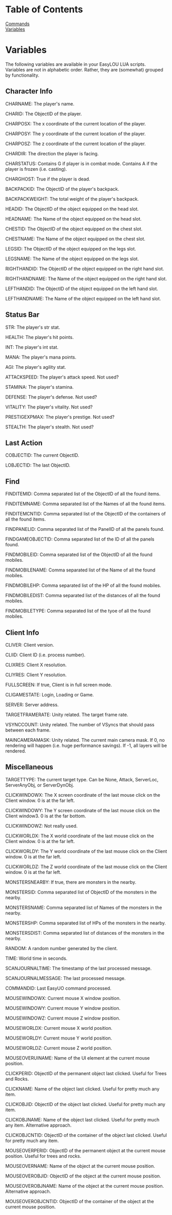 # Table of Contents

[Commands](COMMANDS.md)  
[Variables](VARIABLES.md)  

# Variables  

The following variables are available in your EasyLOU LUA scripts.  
Variables are not in alphabetic order. Rather, they are (somewhat) grouped by functionality.

## Character Info  

  
CHARNAME: The player's name.  

CHARID: The ObjectID of the player.  

CHARPOSX: The x coordinate of the current location of the player.  

CHARPOSY: The y coordinate of the current location of the player.  

CHARPOSZ: The z coordinate of the current location of the player.  

CHARDIR: The direction the player is facing.  

CHARSTATUS: Contains G if player is in combat mode. Contains A if the player is frozen (i.e. casting).   

CHARGHOST: True if the player is dead.  

BACKPACKID: The ObjectID of the player's backpack.  

BACKPACKWEIGHT: The total weight of the player's backpack.  

HEADID: The ObjectID of the object equipped on the head slot.  

HEADNAME: The Name of the object equipped on the head slot.  

CHESTID: The ObjectID of the object equipped on the chest slot.  

CHESTNAME: The Name of the object equipped on the chest slot.  

LEGSID: The ObjectID of the object equipped on the legs slot.  

LEGSNAME: The Name of the object equipped on the legs slot.  

RIGHTHANDID: The ObjectID of the object equipped on the right hand slot.  

RIGHTHANDNAME: The Name of the object equipped on the right hand slot.  

LEFTHANDID: The ObjectID of the object equipped on the left hand slot.  

LEFTHANDNAME: The Name of the object equipped on the left hand slot.  

  

## Status Bar  

  

STR: The player's str stat.  

HEALTH: The player's hit points.  

INT: The player's int stat.  

MANA: The player's mana points.  

AGI: The player's agility stat.  

ATTACKSPEED: The player's attack speed. Not used?  

STAMINA: The player's stamina.  

DEFENSE: The player's defense. Not used?  

VITALITY: The player's vitality. Not used?  

PRESTIGEXPMAX: The player's prestige. Not used?  

STEALTH: The player's stealth. Not used?  

  

## Last Action  

  

COBJECTID: The current ObjectID.  

LOBJECTID: The last ObjectID.  

  

## Find  

  

FINDITEMID: Comma separated list of the ObjectID of all the found items.  

FINDITEMNAME: Comma separated list of the Names of all the found items.  

FINDITEMCNTID: Comma separated list of the ObjectID of the containers of all the found items.  

FINDPANELID: Comma separated list of the PanelID of all the panels found.  

FINDGAMEOBJECTID: Comma separated list of the ID of all the panels found.  

FINDMOBILEID: Comma separated list of the ObjectID of all the found mobiles.  

FINDMOBILENAME: Comma separated list of the Name of all the found mobiles.  

FINDMOBILEHP: Comma separated list of the HP of all the found mobiles.  

FINDMOBILEDIST: Comma separated list of the distances of all the found mobiles.  

FINDMOBILETYPE: Comma separated list of the tyoe of all the found mobiles.  


## Client Info



CLIVER: Client version.  

CLIID: Client ID (i.e. process number).  

CLIXRES: Client X resolution.  

CLIYRES:  Client Y resolution.


FULLSCREEN: If true, Client is in full screen mode.


CLIGAMESTATE: Login, Loading or Game.

SERVER: Server address.


TARGETFRAMERATE: Unity related. The target frame rate.


VSYNCCOUNT: Unity related. The number of VSyncs that should pass between each frame.


MAINCAMERAMASK: Unity related. The current main camera mask. If 0, no rendering will happen (i.e. huge performance savings). If -1, all layers will be rendered.


## Miscellaneous

TARGETTYPE: The current target type. Can be None, Attack, ServerLoc, ServerAnyObj, or ServerDynObj.  

CLICKWINDOWX: The X screen coordinate of the last mouse click on the Client window. 0 is at the far left.  

CLICKWINDOWY: The Y screen coordinate of the last mouse click on the Client window3. 0 is at the far bottom.  

CLICKWINDOWZ: Not really used.  

CLICKWORLDX: The X world coordinate of the last mouse click on the Client window. 0 is at the far left.  

CLICKWORLDY: The Y world coordinate of the last mouse click on the Client window. 0 is at the far left.  

CLICKWORLDZ: The Z world coordinate of the last mouse click on the Client window. 0 is at the far left.  

MONSTERSNEARBY: If true, there are monsters in the nearby.  

MONSTERSID: Comma separated list of ObjectID of the monsters in the nearby.  

MONSTERSNAME: Comma separated list of Names of the monsters in the nearby.  

MONSTERSHP: Comma separated list of HPs of the monsters in the nearby.  

MONSTERSDIST: Comma separated list of distances of the monsters in the nearby.  

RANDOM: A random number generated by the client.  

TIME: World time in seconds.

SCANJOURNALTIME: The timestamp of the last processed message.

SCANJOURNALMESSAGE: The last processed message.

COMMANDID: Last EasyUO command processed.  

MOUSEWINDOWX: Current mouse X window position.  

MOUSEWINDOWY: Current mouse Y window position.  

MOUSEWINDOWZ: Current mouse Z window position.  

MOUSEWORLDX: Current mouse X world position.  

MOUSEWORLDY: Current mouse Y world position.  

MOUSEWORLDZ: Current mouse Z world position.  

MOUSEOVERUINAME: Name of the UI element at the current mouse position.  

CLICKPERID: ObjectID of the permanent object last clicked. Useful for Trees and Rocks.  

CLICKNAME: Name of the object last clicked. Useful for pretty much any item.  

CLICKOBJID: ObjectID of the object last clicked. Useful for pretty much any item.  

CLICKOBJNAME: Name of the object last clicked. Useful for pretty much any item. Alternative approach.  

CLICKOBJCNTID: ObjectID of the container of the object last clicked. Useful for pretty much any item.  

MOUSEOVERPERID: ObjectID of the permanent object at the current mouse position. Useful for trees and rocks.  

MOUSEOVERNAME: Name of the object at the current mouse position.  

MOUSEOVEROBJID: ObjectID of the object at the current mouse position.  

MOUSEOVEROBJNAME: Name of the object at the current mouse position. Alternative approach.

MOUSEOVEROBJCNTID: ObjectID of the container of the object at the current mouse position.
